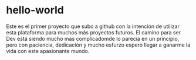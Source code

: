 # hello-world
Este es el primer proyecto que subo a github con la intención de utilizar esta plataforma para muchos más proyectos futuros.
El camino para ser Dev está siendo mucho mas complicadomde lo parecía en un principio, pero con paciencia, dedicación y mucho esfurzo espero llegar a ganarme la vida con este apasionante mundo.
